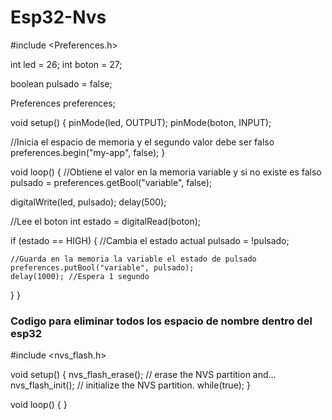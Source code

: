 # Esp32-Nvs

#include <Preferences.h>

int led = 26;
int boton = 27;

boolean pulsado = false;

Preferences preferences;

void setup()
{
  pinMode(led, OUTPUT);
  pinMode(boton, INPUT);

  //Inicia el espacio de memoria y el segundo valor debe ser falso
  preferences.begin("my-app", false);
}

void loop()
{
  //Obtiene el valor en la memoria variable y si no existe es falso
  pulsado = preferences.getBool("variable", false);

  digitalWrite(led, pulsado);
  delay(500);

  //Lee el boton
  int estado = digitalRead(boton);

  if (estado == HIGH)
  {
    //Cambia el estado actual
    pulsado = !pulsado;
    
    //Guarda en la memoria la variable el estado de pulsado
    preferences.putBool("variable", pulsado);
    delay(1000); //Espera 1 segundo
  }
}

### Codigo para eliminar todos los espacio de nombre dentro del esp32
#include <nvs_flash.h>

void setup() {
  nvs_flash_erase(); // erase the NVS partition and...
  nvs_flash_init(); // initialize the NVS partition.
  while(true);
}

void loop() {
}
